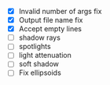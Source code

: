 - [x] Invalid number of args fix
- [x] Output file name fix
- [x] Accept empty lines
- [ ] shadow rays
- [ ] spotlights
- [ ] light attenuation
- [ ] soft shadow
- [ ] Fix ellipsoids
